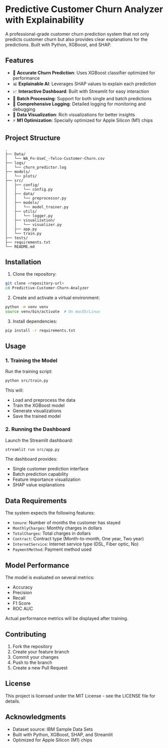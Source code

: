# Predictive Customer Churn Analyzer with Explainability

A professional-grade customer churn prediction system that not only predicts customer churn but also provides clear explanations for the predictions. Built with Python, XGBoost, and SHAP.

## Features

- 🎯 **Accurate Churn Prediction**: Uses XGBoost classifier optimized for performance
- 📊 **Explainable AI**: Leverages SHAP values to explain each prediction
- 📈 **Interactive Dashboard**: Built with Streamlit for easy interaction
- 🔄 **Batch Processing**: Support for both single and batch predictions
- 📝 **Comprehensive Logging**: Detailed logging for monitoring and debugging
- 🎨 **Data Visualization**: Rich visualizations for better insights
- ⚡ **M1 Optimization**: Specially optimized for Apple Silicon (M1) chips

## Project Structure

```
.
├── Data/
│   └── WA_Fn-UseC_-Telco-Customer-Churn.csv
├── logs/
│   └── churn_predictor.log
├── models/
│   └── plots/
├── src/
│   ├── config/
│   │   └── config.py
│   ├── data/
│   │   └── preprocessor.py
│   ├── models/
│   │   └── model_trainer.py
│   ├── utils/
│   │   └── logger.py
│   ├── visualization/
│   │   └── visualizer.py
│   ├── app.py
│   └── train.py
├── tests/
├── requirements.txt
└── README.md
```

## Installation

1. Clone the repository:
```bash
git clone <repository-url>
cd Predictive-Customer-Churn-Analyzer
```

2. Create and activate a virtual environment:
```bash
python -m venv venv
source venv/bin/activate  # On macOS/Linux
```

3. Install dependencies:
```bash
pip install -r requirements.txt
```

## Usage

### 1. Training the Model

Run the training script:
```bash
python src/train.py
```

This will:
- Load and preprocess the data
- Train the XGBoost model
- Generate visualizations
- Save the trained model

### 2. Running the Dashboard

Launch the Streamlit dashboard:
```bash
streamlit run src/app.py
```

The dashboard provides:
- Single customer prediction interface
- Batch prediction capability
- Feature importance visualization
- SHAP value explanations

## Data Requirements

The system expects the following features:
- `tenure`: Number of months the customer has stayed
- `MonthlyCharges`: Monthly charges in dollars
- `TotalCharges`: Total charges in dollars
- `Contract`: Contract type (Month-to-month, One year, Two year)
- `InternetService`: Internet service type (DSL, Fiber optic, No)
- `PaymentMethod`: Payment method used

## Model Performance

The model is evaluated on several metrics:
- Accuracy
- Precision
- Recall
- F1 Score
- ROC AUC

Actual performance metrics will be displayed after training.

## Contributing

1. Fork the repository
2. Create your feature branch
3. Commit your changes
4. Push to the branch
5. Create a new Pull Request

## License

This project is licensed under the MIT License - see the LICENSE file for details.

## Acknowledgments

- Dataset source: IBM Sample Data Sets
- Built with Python, XGBoost, SHAP, and Streamlit
- Optimized for Apple Silicon (M1) chips
